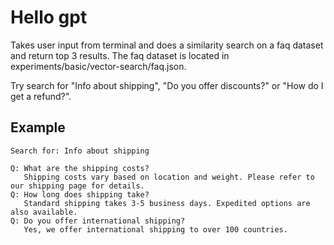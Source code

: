 # Hello gpt

Takes user input from terminal and does a similarity search on a faq dataset and return top 3 results.
The faq dataset is located in experiments/basic/vector-search/faq.json.

Try search for "Info about shipping", "Do you offer discounts?" or "How do I get a refund?".

## Example

```
Search for: Info about shipping

Q: What are the shipping costs?
   Shipping costs vary based on location and weight. Please refer to our shipping page for details.
Q: How long does shipping take?
   Standard shipping takes 3-5 business days. Expedited options are also available.
Q: Do you offer international shipping?
   Yes, we offer international shipping to over 100 countries.
```
